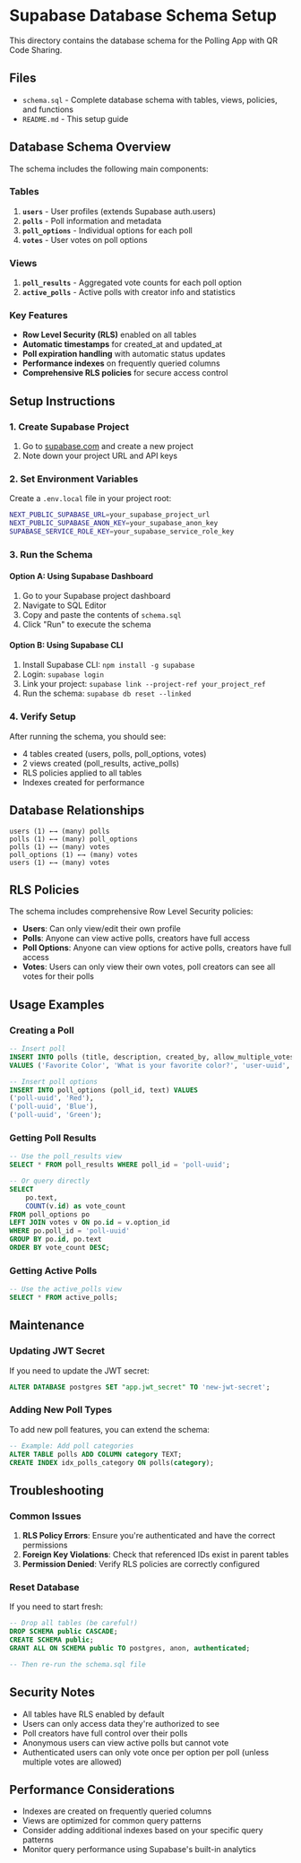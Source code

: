 # Supabase Database Schema Setup

This directory contains the database schema for the Polling App with QR Code Sharing.

## Files

- `schema.sql` - Complete database schema with tables, views, policies, and functions
- `README.md` - This setup guide

## Database Schema Overview

The schema includes the following main components:

### Tables

1. **`users`** - User profiles (extends Supabase auth.users)
2. **`polls`** - Poll information and metadata
3. **`poll_options`** - Individual options for each poll
4. **`votes`** - User votes on poll options

### Views

1. **`poll_results`** - Aggregated vote counts for each poll option
2. **`active_polls`** - Active polls with creator info and statistics

### Key Features

- **Row Level Security (RLS)** enabled on all tables
- **Automatic timestamps** for created_at and updated_at
- **Poll expiration handling** with automatic status updates
- **Performance indexes** on frequently queried columns
- **Comprehensive RLS policies** for secure access control

## Setup Instructions

### 1. Create Supabase Project

1. Go to [supabase.com](https://supabase.com) and create a new project
2. Note down your project URL and API keys

### 2. Set Environment Variables

Create a `.env.local` file in your project root:

```bash
NEXT_PUBLIC_SUPABASE_URL=your_supabase_project_url
NEXT_PUBLIC_SUPABASE_ANON_KEY=your_supabase_anon_key
SUPABASE_SERVICE_ROLE_KEY=your_supabase_service_role_key
```

### 3. Run the Schema

#### Option A: Using Supabase Dashboard

1. Go to your Supabase project dashboard
2. Navigate to SQL Editor
3. Copy and paste the contents of `schema.sql`
4. Click "Run" to execute the schema

#### Option B: Using Supabase CLI

1. Install Supabase CLI: `npm install -g supabase`
2. Login: `supabase login`
3. Link your project: `supabase link --project-ref your_project_ref`
4. Run the schema: `supabase db reset --linked`

### 4. Verify Setup

After running the schema, you should see:

- 4 tables created (users, polls, poll_options, votes)
- 2 views created (poll_results, active_polls)
- RLS policies applied to all tables
- Indexes created for performance

## Database Relationships

```
users (1) ←→ (many) polls
polls (1) ←→ (many) poll_options
polls (1) ←→ (many) votes
poll_options (1) ←→ (many) votes
users (1) ←→ (many) votes
```

## RLS Policies

The schema includes comprehensive Row Level Security policies:

- **Users**: Can only view/edit their own profile
- **Polls**: Anyone can view active polls, creators have full access
- **Poll Options**: Anyone can view options for active polls, creators have full access
- **Votes**: Users can only view their own votes, poll creators can see all votes for their polls

## Usage Examples

### Creating a Poll

```sql
-- Insert poll
INSERT INTO polls (title, description, created_by, allow_multiple_votes, expires_at)
VALUES ('Favorite Color', 'What is your favorite color?', 'user-uuid', false, '2024-12-31 23:59:59+00');

-- Insert poll options
INSERT INTO poll_options (poll_id, text) VALUES 
('poll-uuid', 'Red'),
('poll-uuid', 'Blue'),
('poll-uuid', 'Green');
```

### Getting Poll Results

```sql
-- Use the poll_results view
SELECT * FROM poll_results WHERE poll_id = 'poll-uuid';

-- Or query directly
SELECT 
    po.text,
    COUNT(v.id) as vote_count
FROM poll_options po
LEFT JOIN votes v ON po.id = v.option_id
WHERE po.poll_id = 'poll-uuid'
GROUP BY po.id, po.text
ORDER BY vote_count DESC;
```

### Getting Active Polls

```sql
-- Use the active_polls view
SELECT * FROM active_polls;
```

## Maintenance

### Updating JWT Secret

If you need to update the JWT secret:

```sql
ALTER DATABASE postgres SET "app.jwt_secret" TO 'new-jwt-secret';
```

### Adding New Poll Types

To add new poll features, you can extend the schema:

```sql
-- Example: Add poll categories
ALTER TABLE polls ADD COLUMN category TEXT;
CREATE INDEX idx_polls_category ON polls(category);
```

## Troubleshooting

### Common Issues

1. **RLS Policy Errors**: Ensure you're authenticated and have the correct permissions
2. **Foreign Key Violations**: Check that referenced IDs exist in parent tables
3. **Permission Denied**: Verify RLS policies are correctly configured

### Reset Database

If you need to start fresh:

```sql
-- Drop all tables (be careful!)
DROP SCHEMA public CASCADE;
CREATE SCHEMA public;
GRANT ALL ON SCHEMA public TO postgres, anon, authenticated;

-- Then re-run the schema.sql file
```

## Security Notes

- All tables have RLS enabled by default
- Users can only access data they're authorized to see
- Poll creators have full control over their polls
- Anonymous users can view active polls but cannot vote
- Authenticated users can only vote once per option per poll (unless multiple votes are allowed)

## Performance Considerations

- Indexes are created on frequently queried columns
- Views are optimized for common query patterns
- Consider adding additional indexes based on your specific query patterns
- Monitor query performance using Supabase's built-in analytics
